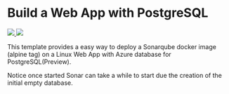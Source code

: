 # Build a Web App with PostgreSQL

<!-- <a href="https://portal.azure.com/#create/Microsoft.Template/uri/https%3A%2F%2Fraw.githubusercontent.com%2FAzure%2Fazure-quickstart-templates%2Fmaster%2F101-webapp-linux-sonarqube-postgresql%2Fazuredeploy.json" target="_blank">
  <img src="http://azuredeploy.net/deploybutton.png"/>
</a>
<a href="http://armviz.io/#/?load=https%3A%2F%2Fraw.githubusercontent.com%2FAzure%2Fazure-quickstart-templates%2Fmaster%2F101-webapp-linux-sonarqube-postgresql%2Fazuredeploy.json" target="_blank">
  <img src="http://armviz.io/visualizebutton.png"/>
</a> -->
<a href="https://portal.azure.com/#create/Microsoft.Template/uri/https%3A%2F%2Fraw.githubusercontent.com%2Flfraile%2Fazure-quickstart-templates%2Fmaster%2F101-webapp-linux-sonarqube-postgresql%2Fazuredeploy.json" target="_blank">
  <img src="http://azuredeploy.net/deploybutton.png"/>
</a>
<a href="http://armviz.io/#/?load=https%3A%2F%2Fraw.githubusercontent.com%2Flfraile%2Fazure-quickstart-templates%2Fmaster%2F101-webapp-linux-sonarqube-postgresql%2Fazuredeploy.json" target="_blank">
  <img src="http://armviz.io/visualizebutton.png"/>
</a>

This template provides a easy way to deploy a Sonarqube docker image (alpine tag) on a Linux Web App with Azure database for PostgreSQL(Preview).

Notice once started Sonar can take a while to start due the creation of the initial empty database.
